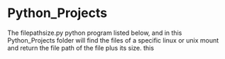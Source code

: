 # Python_Projects
The filepathsize.py python program listed below, and in this Python_Projects folder will find the files of a specific linux or unix mount and return the file path of the file plus its size.
this 

